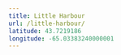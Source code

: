 ```yaml
---
title: Little Harbour
url: /little-harbour/
latitude: 43.7219186
longitude: -65.03383240000001
---
```

